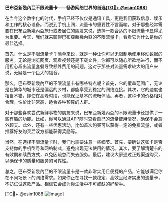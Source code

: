 **巴布亞新幾內亞不限流量卡——畅游网络世界的首选[[TG💪+ @esim1088](https://t.me/s/esim1088)]**

在当今这个数字化的时代，手机已经不仅仅是通讯工具，更是我们获取信息、娱乐和工作的核心设备。而说到手机上网，流量卡的重要性不言而喻。对于那些经常需要在巴布亞新幾內亞旅行或者居住的朋友来说，选择一款合适的不限流量卡显得尤为重要。今天，我们就来聊聊巴布亞新幾內亞的不限流量卡，看看它为什么是你的最佳选择。

首先，什么是不限流量卡？简单来说，就是一种让你可以无限制地使用移动数据的服务。无论是浏览网页、观看视频还是下载文件，你都可以随心所欲地进行，而不用担心超出流量套餐导致额外费用的问题。这对于那些对流量需求较大的用户来说，无疑是一个巨大的福音。

那么，巴布亞新幾內亞的不限流量卡有哪些特点呢？首先，它的覆盖范围广，无论是在繁华的城市还是偏远的乡村，都能享受到稳定的网络连接。其次，它的速度也相当不错，即使在高峰时段，也能保证基本的流畅体验。再者，这种卡的价格相对合理，性价比非常高，适合各种预算的人群。

对于那些喜欢尝试新鲜事物的朋友来说，巴布亞新幾內亞的不限流量卡还提供了一些有趣的功能。比如，你可以通过APP随时查看自己的流量使用情况，确保不会意外超支。此外，还有一些优惠活动，比如首次购买可以获得一定的免费流量，或者推荐好友购买后双方都能获得奖励等。

当然，在选择不限流量卡时，我们也需要注意一些细节。首先，要确认这张卡是否支持你的手机型号和网络制式，避免出现无法使用的情况。其次，要了解清楚卡的有效期和续费方式，以免因疏忽而失去服务。最后，建议大家通过正规渠道购买，以确保卡的质量和服务的可靠性。

总之，巴布亞新幾內亞的不限流量卡是一款非常实用且便捷的产品，它能够满足你在不同场景下的网络需求。如果你正在寻找一款稳定、高效且经济实惠的流量卡，不妨试试这款产品。相信它会成为你生活中不可或缺的好帮手。

[[TG💪+ @esim1088](https://t.me/s/esim1088) ![Image](https://i.postimg.cc/4NQfJmqS/Snipaste-2025-05-13-00-14-12.png)]